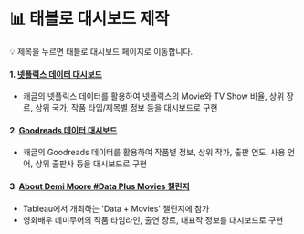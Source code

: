 # 📊 태블로 대시보드 제작
💡 제목을 누르면 태블로 대시보드 페이지로 이동합니다.


#### 1. [넷플릭스 데이터 대시보드](https://public.tableau.com/app/profile/.58926695/viz/Netflix_EDA_dashboard/1?publish=yes)   
  - 캐글의 넷플릭스 데이터를 활용하여 넷플릭스의 Movie와 TV Show 비율, 상위 장르, 상위 국가, 작품 타입/제목별 정보 등을 대시보드로 구현

#### 2. [Goodreads 데이터 대시보드](https://public.tableau.com/app/profile/.58926695/viz/GoodreadsBooksDashboard/1?publish=yes)
  - 캐글의 Goodreads 데이터를 활용하여 작품별 정보, 상위 작가, 출판 연도, 사용 언어, 상위 출판사 등을 대시보드로 구현

#### 3. [About Demi Moore #Data Plus Movies 챌린지](https://public.tableau.com/app/profile/.58926695/viz/AboutDemiMooreDataPlusMovies/sheet13)
  - Tableau에서 개최하는 'Data + Movies' 챌린지에 참가
  - 영화배우 데미무어의 작품 타임라인, 출연 장르, 대표작 정보를 대시보드로 구현
